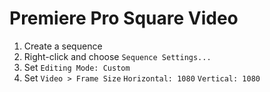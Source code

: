 # Premiere Pro Square Video

1. Create a sequence
2. Right-click and choose `Sequence Settings...`
3. Set `Editing Mode: Custom`
4. Set `Video > Frame Size` `Horizontal: 1080` `Vertical: 1080`
